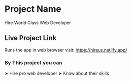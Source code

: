 # Project Name

Hire World Class Web Developer

## Live Project Link
Runs the app in web browser
visit: https://hireus.netlify.app/


### By This project you can

➤ Hire pro web developer
➤ Know about their skills





